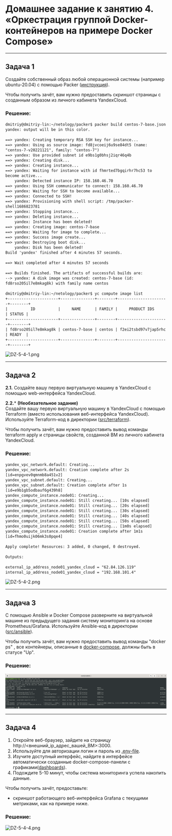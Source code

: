 # Домашнее задание к занятию 4. «Оркестрация группой Docker-контейнеров на примере Docker Compose»

***
## Задача 1

Создайте собственный образ любой операционной системы (например ubuntu-20.04) с помощью Packer ([инструкция](https://cloud.yandex.ru/docs/tutorials/infrastructure-management/packer-quickstart)).

Чтобы получить зачёт, вам нужно предоставить скриншот страницы с созданным образом из личного кабинета YandexCloud.

### Решение:
```shell
dmitriy@dmitriy-lin:~/netology/packer$ packer build centos-7-base.json 
yandex: output will be in this color.

==> yandex: Creating temporary RSA SSH key for instance...
==> yandex: Using as source image: fd8jvcoeij6u9se84dt5 (name: "centos-7-v20221121", family: "centos-7")
==> yandex: Use provided subnet id e9bs1g0bhsj2iqr46q4b
==> yandex: Creating disk...
==> yandex: Creating instance...
==> yandex: Waiting for instance with id fhmrted7bgqirhr7hc53 to become active...
    yandex: Detected instance IP: 158.160.46.70
==> yandex: Using SSH communicator to connect: 158.160.46.70
==> yandex: Waiting for SSH to become available...
==> yandex: Connected to SSH!
==> yandex: Provisioning with shell script: /tmp/packer-shell1686823781
==> yandex: Stopping instance...
==> yandex: Deleting instance...
    yandex: Instance has been deleted!
==> yandex: Creating image: centos-7-base
==> yandex: Waiting for image to complete...
==> yandex: Success image create...
==> yandex: Destroying boot disk...
    yandex: Disk has been deleted!
Build 'yandex' finished after 4 minutes 57 seconds.

==> Wait completed after 4 minutes 57 seconds

==> Builds finished. The artifacts of successful builds are:
--> yandex: A disk image was created: centos-7-base (id: fd8rso205il7e8mkag8k) with family name centos

dmitriy@dmitriy-lin:~/netology/packer$ yc compute image list
+----------------------+---------------+--------+----------------------+--------+
|          ID          |     NAME      | FAMILY |     PRODUCT IDS      | STATUS |
+----------------------+---------------+--------+----------------------+--------+
| fd8rso205il7e8mkag8k | centos-7-base | centos | f2ei2tsbd97v7jap5rhc | READY  |
+----------------------+---------------+--------+----------------------+--------+
```
![DZ-5-4-1.png](images/DZ-5-4-1.png)

***
## Задача 2

**2.1.** Создайте вашу первую виртуальную машину в YandexCloud с помощью web-интерфейса YandexCloud.        

**2.2.*** **(Необязательное задание)**      
Создайте вашу первую виртуальную машину в YandexCloud с помощью Terraform (вместо использования веб-интерфейса YandexCloud).
Используйте Terraform-код в директории ([src/terraform](https://github.com/netology-group/virt-homeworks/tree/virt-11/05-virt-04-docker-compose/src/terraform)).

Чтобы получить зачёт, вам нужно предоставить вывод команды terraform apply и страницы свойств, созданной ВМ из личного кабинета YandexCloud.

### Решение:

```shell
yandex_vpc_network.default: Creating...
yandex_vpc_network.default: Creation complete after 2s [id=enpgvev0qmnmb8a451v2]
yandex_vpc_subnet.default: Creating...
yandex_vpc_subnet.default: Creation complete after 1s [id=e9b1gb5odbauf6g439h8]
yandex_compute_instance.node01: Creating...
yandex_compute_instance.node01: Still creating... [10s elapsed]
yandex_compute_instance.node01: Still creating... [20s elapsed]
yandex_compute_instance.node01: Still creating... [30s elapsed]
yandex_compute_instance.node01: Still creating... [40s elapsed]
yandex_compute_instance.node01: Still creating... [50s elapsed]
yandex_compute_instance.node01: Still creating... [1m0s elapsed]
yandex_compute_instance.node01: Creation complete after 1m1s [id=fhmo0uijk06mk3s0pqe4]

Apply complete! Resources: 3 added, 0 changed, 0 destroyed.

Outputs:

external_ip_address_node01_yandex_cloud = "62.84.126.119"
internal_ip_address_node01_yandex_cloud = "192.168.101.4"
```

![DZ-5-4-2.png](images/DZ-5-4-2.png)

***
## Задача 3

С помощью Ansible и Docker Compose разверните на виртуальной машине из предыдущего задания систему мониторинга на основе Prometheus/Grafana.
Используйте Ansible-код в директории ([src/ansible](https://github.com/netology-group/virt-homeworks/tree/virt-11/05-virt-04-docker-compose/src/ansible)).

Чтобы получить зачёт, вам нужно предоставить вывод команды "docker ps" , все контейнеры, описанные в [docker-compose](https://github.com/netology-group/virt-homeworks/blob/virt-11/05-virt-04-docker-compose/src/ansible/stack/docker-compose.yaml),  должны быть в статусе "Up".

### Решение:

![DZ-5-4-3.png](images/DZ-5-4-3.png)

***
## Задача 4

1. Откройте веб-браузер, зайдите на страницу http://<внешний_ip_адрес_вашей_ВМ>:3000.
2. Используйте для авторизации логин и пароль из [.env-file](https://github.com/netology-group/virt-homeworks/blob/virt-11/05-virt-04-docker-compose/src/ansible/stack/.env).
3. Изучите доступный интерфейс, найдите в интерфейсе автоматически созданные docker-compose-панели с графиками([dashboards](https://grafana.com/docs/grafana/latest/dashboards/use-dashboards/)).
4. Подождите 5-10 минут, чтобы система мониторинга успела накопить данные.

Чтобы получить зачёт, предоставьте: 

- скриншот работающего веб-интерфейса Grafana с текущими метриками, как на примере ниже.

### Решение:

![DZ-5-4-4.png](images/DZ-5-4-4.png)